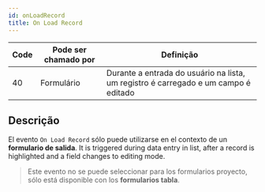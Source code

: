 ```yaml
---
id: onLoadRecord
title: On Load Record
---
```


| Code | Pode ser chamado por | Definição                                                                           |
| ---- | -------------------- | ----------------------------------------------------------------------------------- |
| 40   | Formulário           | Durante a entrada do usuário na lista, um registro é carregado e um campo é editado |

## Descrição

El evento `On Load Record` sólo puede utilizarse en el contexto de un **formulario de salida**. It is triggered during data entry in list, after a record is highlighted and a field changes to editing mode.

> Este evento no se puede seleccionar para los formularios proyecto, sólo está disponible con los **formularios tabla**.
